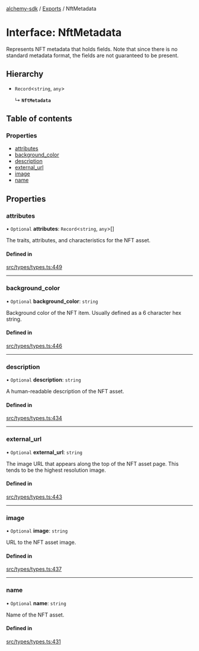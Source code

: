 [alchemy-sdk](../README.md) / [Exports](../modules.md) / NftMetadata

# Interface: NftMetadata

Represents NFT metadata that holds fields. Note that since there is no
standard metadata format, the fields are not guaranteed to be present.

## Hierarchy

- `Record`<`string`, `any`\>

  ↳ **`NftMetadata`**

## Table of contents

### Properties

- [attributes](NftMetadata.md#attributes)
- [background\_color](NftMetadata.md#background_color)
- [description](NftMetadata.md#description)
- [external\_url](NftMetadata.md#external_url)
- [image](NftMetadata.md#image)
- [name](NftMetadata.md#name)

## Properties

### attributes

• `Optional` **attributes**: `Record`<`string`, `any`\>[]

The traits, attributes, and characteristics for the NFT asset.

#### Defined in

[src/types/types.ts:449](https://github.com/alchemyplatform/alchemy-sdk-js/blob/d97ef0d/src/types/types.ts#L449)

___

### background\_color

• `Optional` **background\_color**: `string`

Background color of the NFT item. Usually defined as a 6 character hex string.

#### Defined in

[src/types/types.ts:446](https://github.com/alchemyplatform/alchemy-sdk-js/blob/d97ef0d/src/types/types.ts#L446)

___

### description

• `Optional` **description**: `string`

A human-readable description of the NFT asset.

#### Defined in

[src/types/types.ts:434](https://github.com/alchemyplatform/alchemy-sdk-js/blob/d97ef0d/src/types/types.ts#L434)

___

### external\_url

• `Optional` **external\_url**: `string`

The image URL that appears along the top of the NFT asset page. This tends
to be the highest resolution image.

#### Defined in

[src/types/types.ts:443](https://github.com/alchemyplatform/alchemy-sdk-js/blob/d97ef0d/src/types/types.ts#L443)

___

### image

• `Optional` **image**: `string`

URL to the NFT asset image.

#### Defined in

[src/types/types.ts:437](https://github.com/alchemyplatform/alchemy-sdk-js/blob/d97ef0d/src/types/types.ts#L437)

___

### name

• `Optional` **name**: `string`

Name of the NFT asset.

#### Defined in

[src/types/types.ts:431](https://github.com/alchemyplatform/alchemy-sdk-js/blob/d97ef0d/src/types/types.ts#L431)
